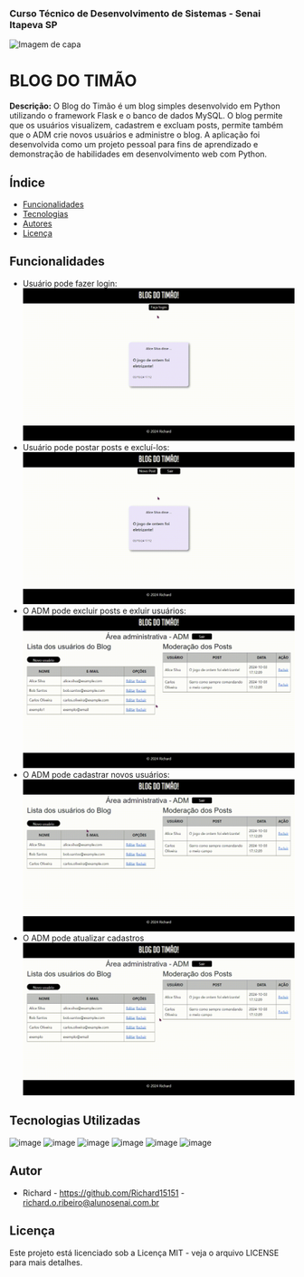 
### Curso Técnico de Desenvolvimento de Sistemas - Senai Itapeva SP
![Imagem de capa](/static/gif/Blog%20do%20timão!.gif)
# BLOG DO TIMÃO
**Descrição:**
O Blog do Timão é um blog simples desenvolvido em Python utilizando o framework Flask e o banco de dados MySQL. O blog permite que os usuários visualizem, cadastrem e excluam posts, permite também que o ADM crie novos usuários e administre o blog.
A aplicação foi desenvolvida como um projeto pessoal para fins de aprendizado e demonstração de habilidades em desenvolvimento web com Python.
## Índice
* [Funcionalidades](#funcionalidades)
* [Tecnologias](#tecnologias-utilizadas)
* [Autores](#autor)
* [Licença](#licença)
## Funcionalidades
 - Usuário pode fazer login:
 ![Imagem](/static/gif/loginuser.gif)
 - Usuário pode postar posts e excluí-los:
 ![Imagem](/static/gif/novoexluirpost.gif)
 - O ADM pode excluir posts e exluir usuários:
 ![Imagem](/static/gif/excluiruserpost.gif)
 - O ADM pode cadastrar novos usuários:
 ![Imagem](/static/gif/cadastraruser.gif)
 - O ADM pode atualizar cadastros
 ![Imagem](/static/gif/atualizaruser.gif)
## Tecnologias Utilizadas
![image](https://img.shields.io/badge/HTML5-E34F26?style=for-the-badge&logo=html5&logoColor=white)
![image](https://img.shields.io/badge/CSS3-1572B6?style=for-the-badge&logo=css3&logoColor=white)
![image](https://img.shields.io/badge/Python-FFD43B?style=for-the-badge&logo=python&logoColor=blue)
![image](https://img.shields.io/badge/MySQL-005C84?style=for-the-badge&logo=mysql&logoColor=white)
![image](https://img.shields.io/badge/Flask-000000?style=for-the-badge&logo=flask&logoColor=white)
![image](https://img.shields.io/badge/PythonAnywhere-1D9FD7?style=for-the-badge&logoSize=auto&logo=pythonanywhere&logoColor=white)
## Autor
- Richard - https://github.com/Richard15151 - richard.o.ribeiro@alunosenai.com.br
## Licença
Este projeto está licenciado sob a Licença MIT - veja o arquivo LICENSE para mais detalhes.
